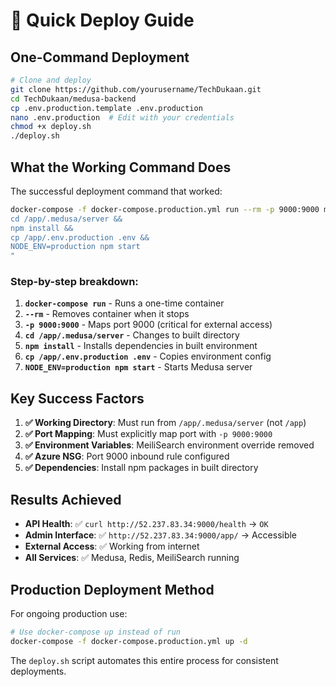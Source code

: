 # 🚀 Quick Deploy Guide

## One-Command Deployment

```bash
# Clone and deploy
git clone https://github.com/yourusername/TechDukaan.git
cd TechDukaan/medusa-backend
cp .env.production.template .env.production
nano .env.production  # Edit with your credentials
chmod +x deploy.sh
./deploy.sh
```

## What the Working Command Does

The successful deployment command that worked:

```bash
docker-compose -f docker-compose.production.yml run --rm -p 9000:9000 medusa-server sh -c "
cd /app/.medusa/server &&
npm install &&
cp /app/.env.production .env &&
NODE_ENV=production npm start
"
```

### Step-by-step breakdown:

1. **`docker-compose run`** - Runs a one-time container
2. **`--rm`** - Removes container when it stops
3. **`-p 9000:9000`** - Maps port 9000 (critical for external access)
4. **`cd /app/.medusa/server`** - Changes to built directory
5. **`npm install`** - Installs dependencies in built environment
6. **`cp /app/.env.production .env`** - Copies environment config
7. **`NODE_ENV=production npm start`** - Starts Medusa server

## Key Success Factors

1. **✅ Working Directory**: Must run from `/app/.medusa/server` (not `/app`)
2. **✅ Port Mapping**: Must explicitly map port with `-p 9000:9000`
3. **✅ Environment Variables**: MeiliSearch environment override removed
4. **✅ Azure NSG**: Port 9000 inbound rule configured
5. **✅ Dependencies**: Install npm packages in built directory

## Results Achieved

- **API Health**: ✅ `curl http://52.237.83.34:9000/health` → `OK`
- **Admin Interface**: ✅ `http://52.237.83.34:9000/app/` → Accessible
- **External Access**: ✅ Working from internet
- **All Services**: ✅ Medusa, Redis, MeiliSearch running

## Production Deployment Method

For ongoing production use:

```bash
# Use docker-compose up instead of run
docker-compose -f docker-compose.production.yml up -d
```

The `deploy.sh` script automates this entire process for consistent deployments.
